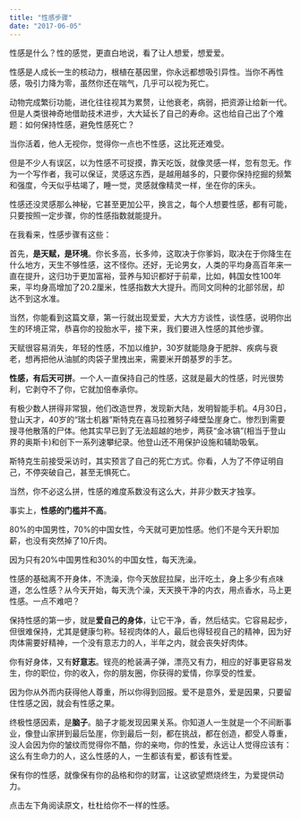 ```yaml
---
title: "性感步骤"
date: "2017-06-05"
---
```


性感是什么？性的感觉，更直白地说，看了让人想爱，想爱爱。

性感是人成长一生的核动力，根植在基因里，你永远都想吸引异性。当你不再性感，吸引力降为零，虽然你还在喘气，几乎可以视为死亡。

动物完成繁衍功能，进化往往视其为累赘，让他衰老，病弱，把资源让给新一代。但是人类很神奇地借助技术进步，大大延长了自己的寿命。这也给自己出了个难题：如何保持性感，避免性感死亡？

当你活着，他人无视你，觉得你一点也不性感，这比死还难受。

但是不少人有误区，以为性感不可捉摸，靠天吃饭，就像灵感一样，忽有忽无。作为一个写作者，我可以保证，灵感这东西，是越用越多的，只要你保持挖掘的频繁和强度，今天似乎枯竭了，睡一觉，灵感就像精灵一样，坐在你的床头。  

性感还没灵感那么神秘，它甚至更加公平，换言之，每个人想要性感，都有可能，只要按照一定步骤，你的性感指数就能提升。

在我看来，性感步骤有这些：

首先，**是天赋，是环境**。你长多高，长多帅，这取决于你爹妈，取决在于你降生在什么地方，天生不够性感，这不怪你。还好，无论男女，人类的平均身高百年来一直在提升，这归功于更加富裕，营养与知识都好于前辈，比如，韩国女性100年来，平均身高增加了20.2厘米，性感指数大大提升。而同文同种的北部邻居，却达不到这水准。

当然，你能看到这篇文章，第一行就出现爱爱，大大方方谈性，谈性感，说明你出生的环境正常，恭喜你的投胎水平，接下来，我们要进入性感的其他步骤。  

天赋很容易消失，年轻的性感，不加以维护，30岁就能隐身于肥胖、疾病与衰老，想再把他从油腻的肉袋子里拽出来，需要米开朗基罗的手艺。

**性感，有后天可拼**。一个人一直保持自己的性感，这就是最大的性感，时光很势利，它剥夺不了你，它就加倍奉承你。

有极少数人拼得非常狠，他们改造世界，发现新大陆，发明智能手机。4月30日，登山天才，40岁的“瑞士机器”斯特克在喜马拉雅努子峰壁坠崖身亡。惨烈到需要搜寻他散落的尸体。他其实早已到了无法超越的地步，两获“金冰镐”(相当于登山界的奥斯卡)和创下一系列速攀纪录。他登山还不用保护设施和辅助吸氧。

斯特克生前接受采访时，其实预言了自己的死亡方式。你看，人为了不停证明自己，不停突破自己，甚至无惧死亡。

当然，你不必这么拼，性感的难度系数没有这么大，并非少数天才独享。  

事实上，**性感的门槛并不高**。

80%的中国男性，70%的中国女性，今天就可更加性感。他们不是今天升职加薪，也没有突然掉了10斤肉。

因为只有20%中国男性和30%的中国女性，每天洗澡。

性感的基础离不开身体，不洗澡，你今天放屁拉屎，出汗吃土，身上多少有点味道，怎么性感？从今天开始，每天洗个澡，天天换干净的内衣，用点香水，马上更性感。一点不难吧？

保持性感的第一步，就是**爱自己的身体**，让它干净，香，然后结实。它容易起步，但很难保持，尤其是健康匀称。轻视肉体的人，最后也得轻视自己的精神，因为好肉体需要好精神，一个没有意志力的人，半年之内，就会丧失好肉体。

你有好身体，又有**好意志**。锃亮的枪装满子弹，漂亮又有力，相应的好事更容易发生，你的职位，你的收入，你的朋友圈，你获得的爱情，你享受的性爱。

因为你从外而内获得他人尊重，所以你得到回报。爱不是意外，爱是因果，只要留住性感之因，就会有性感之果。  

终极性感因素，是**脑子**。脑子才能发现因果关系。你知道人一生就是一个不间断事业，像登山家拼到最后坠崖，你到最后一刻，都在挑战，都在创造，都受人尊重，没人会因为你的皱纹而觉得你不酷，你的亲吻，你的性爱，永远让人觉得应该有：这么有生命力的人，这么性感的人，一生都该有爱，都该有性爱。

保有你的性感，就像保有你的品格和你的财富，让这欲望燃烧终生，为爱提供动力。

点击左下角阅读原文，杜杜给你不一样的性感。
